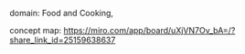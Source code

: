 domain: Food and Cooking, 

concept map: https://miro.com/app/board/uXjVN7Ov_bA=/?share_link_id=25159638637
